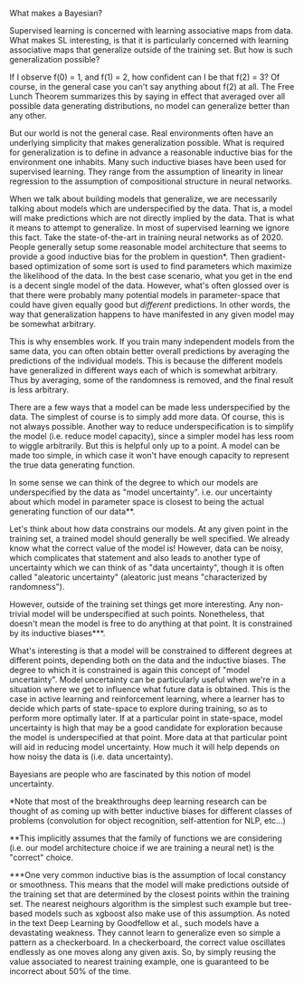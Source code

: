 What makes a Bayesian?

Supervised learning is concerned with learning associative maps from data. What makes SL interesting, is that it is particularly concerned with learning associative maps that generalize outside of the training set. But how is such generalization possible?

If I observe f(0) = 1, and f(1) = 2, how confident can I be that f(2) = 3? Of course, in the general case you can't say anything about f(2) at all. The Free Lunch Theorem summarizes this by saying in effect that averaged over all possible data generating distributions, no model can generalize better than any other.

But our world is not the general case. Real environments often have an underlying simplicity that makes generalization possible. What is required for generalization is to define in advance a reasonable inductive bias for the environment one inhabits. Many such inductive biases have been used for supervised learning. They range from the assumption of linearity in linear regression to the assumption of compositional structure in neural networks.

When we talk about building models that generalize, we are necessarily talking about models which are underspecified by the data. That is, a model will make predictions which are not directly implied by the data. That is what it means to attempt to generalize. In most of supervised learning we ignore this fact. Take the state-of-the-art in training neural networks as of 2020. People generally setup some reasonable model architecture that seems to provide a good inductive bias for the problem in question*. Then gradient-based optimization of some sort is used to find parameters which maximize the likelihood of the data. In the best case scenario, what you get in the end is a decent single model of the data. However, what's often glossed over is that there were probably many potential models in parameter-space that could have given equally good but *different* predictions. In other words, the way that generalization happens to have manifested in any given model may be somewhat arbitrary.

This is why ensembles work. If you train many independent models from the same data, you can often obtain better overall predictions by averaging the predictions of the individual models. This is because the different models have generalized in different ways each of which is somewhat arbitrary. Thus by averaging, some of the randomness is removed, and the final result is less arbitrary.

There are a few ways that a model can be made less underspecified by the data. The simplest of course is to simply add more data. Of course, this is not always possible. Another way to reduce underspecification is to simplify the model (i.e. reduce model capacity), since a simpler model has less room to wiggle arbitrarily. But this is helpful only up to a point. A model can be made too simple, in which case it won't have enough capacity to represent the true data generating function.

In some sense we can think of the degree to which our models are underspecified by the data as "model uncertainty". i.e. our uncertainty about which model in parameter space is closest to being the actual generating function of our data**.

Let's think about how data constrains our models. At any given point in the training set, a trained model should generally be well specified. We already know what the correct value of the model is! However, data can be noisy, which complicates that statement and also leads to another type of uncertainty which we can think of as "data uncertainty", though it is often called "aleatoric uncertainty" (aleatoric just means "characterized by randomness").

However, outside of the training set things get more interesting. Any non-trivial model will be underspecified at such points. Nonetheless, that doesn't mean the model is free to do anything at that point. It is constrained by its inductive biases***.

What's interesting is that a model will be constrained to different degrees at different points, depending both on the data and the inductive biases. The degree to which it is constrained is again this concept of "model uncertainty". Model uncertainty can be particularly useful when we're in a situation where we get to influence what future data is obtained. This is the case in active learning and reinforcement learning, where a learner has to decide which parts of state-space to explore during training, so as to perform more optimally later. If at a particular point in state-space, model uncertainty is high that may be a good candidate for exploration because the model is underspecified at that point. More data at that particular point will aid in reducing model uncertainty. How much it will help depends on how noisy the data is (i.e. data uncertainty).

Bayesians are people who are fascinated by this notion of model uncertainty.



*Note that most of the breakthroughs deep learning research can be thought of as coming up with better inductive biases for different classes of problems (convolution for object recognition, self-attention for NLP, etc...)

**This implicitly assumes that the family of functions we are considering (i.e. our model architecture choice if we are training a neural net) is the "correct" choice.

***One very common inductive bias is the assumption of local constancy or smoothness. This means that the model will make predictions outside of the training set that are determined by the closest points within the training set. The nearest neighours algorithm is the simplest such example but tree-based models such as xgboost also make use of this assumption. As noted in the text Deep Learning by Goodfellow et al., such models have a devastating weakness. They cannot learn to generalize even so simple a pattern as a checkerboard. In a checkerboard, the correct value oscillates endlessly as one moves along any given axis. So, by simply reusing the value associated to nearest training example, one is guaranteed to be incorrect about 50% of the time.
